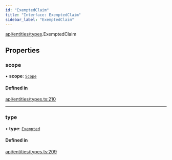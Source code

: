 ```yaml
---
id: "ExemptedClaim"
title: "Interface: ExemptedClaim"
sidebar_label: "ExemptedClaim"
---
```


[api/entities/types](../../../../../modules/API/Entities/Types/Types.md).ExemptedClaim

## Properties

### scope

• **scope**: [`Scope`](../Scope/Scope.md)

#### Defined in

[api/entities/types.ts:210](https://github.com/PolymeshAssociation/polymesh-sdk/blob/c53723bab/src/api/entities/types.ts#L210)

___

### type

• **type**: [`Exempted`](../../../../../enums/API/Entities/Types/ClaimType/ClaimType.md#exempted)

#### Defined in

[api/entities/types.ts:209](https://github.com/PolymeshAssociation/polymesh-sdk/blob/c53723bab/src/api/entities/types.ts#L209)
